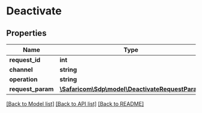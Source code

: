 # Deactivate

## Properties
Name | Type | Description | Notes
------------ | ------------- | ------------- | -------------
**request_id** | **int** |  | [optional] 
**channel** | **string** |  | [optional] 
**operation** | **string** |  | [optional] 
**request_param** | [**\Safaricom\Sdp\model\DeactivateRequestParam**](DeactivateRequestParam.md) |  | [optional] 

[[Back to Model list]](../README.md#documentation-for-models) [[Back to API list]](../README.md#documentation-for-api-endpoints) [[Back to README]](../README.md)


